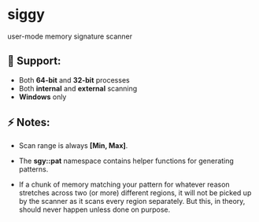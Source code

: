 # siggy

user-mode memory signature scanner

## 🌌 Support:

-   Both **64-bit** and **32-bit** processes
-   Both **internal** and **external** scanning
-   **Windows** only

## ⚡ Notes:

-   Scan range is always **[Min, Max]**.

-   The **sgy::pat** namespace contains helper functions for generating patterns.

-   If a chunk of memory matching your pattern for whatever reason stretches across two (or more) different regions, it will not be picked up by the scanner as it scans every region separately. But this, in theory, should never happen unless done on purpose.
